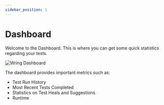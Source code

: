 ```yaml
---
sidebar_position: 1
---
```


# Dashboard

Welcome to the Dashboard. This is where you can get some quick statistics regarding your tests.

![Wring Dashboard](/img/Dashboard.png)

The dashboard provides important metrics such as: 

- Test Run History
- Most Recent Tests Completed
- Statistics on Test Heals and Suggestions
- Runtime



